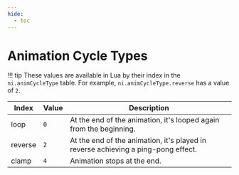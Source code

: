 ```yaml
---
hide:
  - toc
---
```


# Animation Cycle Types

!!! tip
	These values are available in Lua by their index in the `ni.animCycleType` table. For example, `ni.animCycleType.reverse` has a value of `2`.

Index   | Value  | Description
------- | ------ | ------------------------
loop    | `0`    | At the end of the animation, it's looped again from the beginning.
reverse | `2`    | At the end of the animation, it's played in reverse achieving a ping-pong effect.
clamp   | `4`    | Animation stops at the end.

